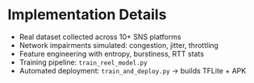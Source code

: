 # Implementation Details

- Real dataset collected across 10+ SNS platforms
- Network impairments simulated: congestion, jitter, throttling
- Feature engineering with entropy, burstiness, RTT stats
- Training pipeline: `train_reel_model.py`
- Automated deployment: `train_and_deploy.py` → builds TFLite + APK
